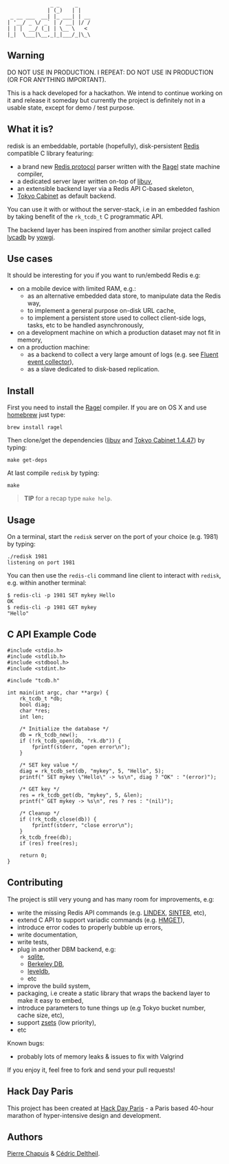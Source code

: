                   _ _     _    
                 | (_)   | |   
     _ __ ___  __| |_ ___| | __
    | '__/ _ \/ _` | / __| |/ /
    | | |  __/ (_| | \__ \   < 
    |_|  \___|\__,_|_|___/_|\_\
                           

## Warning

DO NOT USE IN PRODUCTION. I REPEAT: DO NOT USE IN PRODUCTION (OR FOR ANYTHING IMPORTANT).

This is a hack developed for a hackathon. We intend to continue working on it and release it someday but currently the project is definitely not in a usable state, except for demo / test purpose.

## What it is?

redisk is an embeddable, portable (hopefully), disk-persistent [Redis](http://redis.io/) compatible C library
featuring:

* a brand new [Redis protocol](http://redis.io/topics/protocol) parser written with the [Ragel](http://www.complang.org/ragel/) state machine compiler,
* a dedicated server layer written on-top of [libuv](https://github.com/joyent/libuv),
* an extensible backend layer via a Redis API C-based skeleton,
* [Tokyo Cabinet](http://fallabs.com/tokyocabinet/) as default backend.

You can use it with or without the server-stack, i.e in an embedded fashion by
taking benefit of the `rk_tcdb_t` C programmatic API.

The backend layer has been inspired from another similar project called [lycadb](https://github.com/nicolasff/lycadb) by [yowgi](http://twitter.com/yowgi).

## Use cases

It should be interesting for you if you want to run/embedd Redis e.g:

* on a mobile device with limited RAM, e.g.:
  * as an alternative embedded data store, to manipulate data the Redis way,
  * to implement a general purpose on-disk URL cache,
  * to implement a persistent store used to collect client-side logs, tasks, etc to be handled asynchronously,
* on a development machine on which a production dataset may not fit in memory,
* on a production machine:
  * as a backend to collect a very large amount of logs (e.g. see [Fluent event collector](http://fluentd.org/doc/overview.html)),
  * as a slave dedicated to disk-based replication.

## Install

First you need to install the [Ragel](http://www.complang.org/ragel/) compiler. If you are on OS X and use [homebrew](https://github.com/mxcl/homebrew) just type:

    brew install ragel
    
Then clone/get the dependencies ([libuv](https://github.com/joyent/libuv) and [Tokyo Cabinet 1.4.47](http://fallabs.com/tokyocabinet/)) by typing:

    make get-deps
    
At last compile `redisk` by typing:

    make

> **TIP** for a recap type `make help`.
    
## Usage

On a terminal, start the `redisk` server on the port of your choice (e.g. 1981) by typing:

    ./redisk 1981
    listening on port 1981
    
You can then use the `redis-cli` command line client to interact with `redisk`, e.g. within another terminal:

    $ redis-cli -p 1981 SET mykey Hello
    OK
    $ redis-cli -p 1981 GET mykey
    "Hello"

## C API Example Code

    #include <stdio.h>
    #include <stdlib.h>
    #include <stdbool.h>
    #include <stdint.h>
    
    #include "tcdb.h"
    
    int main(int argc, char **argv) {
        rk_tcdb_t *db;
        bool diag;
        char *res;
        int len;
        
        /* Initialize the database */
        db = rk_tcdb_new();
        if (!rk_tcdb_open(db, "rk.db")) {
            fprintf(stderr, "open error\n");
        }
        
        /* SET key value */
        diag = rk_tcdb_set(db, "mykey", 5, "Hello", 5);
        printf(" SET mykey \"Hello\" -> %s\n", diag ? "OK" : "(error)");
        
        /* GET key */
        res = rk_tcdb_get(db, "mykey", 5, &len);
        printf(" GET mykey -> %s\n", res ? res : "(nil)");
        
        /* Cleanup */
        if (!rk_tcdb_close(db)) {
            fprintf(stderr, "close error\n");
        }
        rk_tcdb_free(db);
        if (res) free(res);
        
        return 0;
    }

## Contributing

The project is still very young and has many room for improvements, e.g:

* write the missing Redis API commands (e.g. [LINDEX](http://redis.io/commands/lindex), [SINTER](http://redis.io/commands/sinter), etc),
* extend C API to support variadic commands (e.g. [HMGET](http://redis.io/commands/hmget)),
* introduce error codes to properly bubble up errors,
* write documentation,
* write tests,
* plug in another DBM backend, e.g:
  * [sqlite](http://www.sqlite.org/),
  * [Berkeley DB](http://www.oracle.com/technology/products/berkeley-db),
  * [leveldb](http://code.google.com/p/leveldb/),
  * etc
* improve the build system,
* packaging, i.e create a static library that wraps the backend layer to make it easy to embed,
* introduce parameters to tune things up (e.g Tokyo bucket number, cache size, etc),
* support [zsets](http://redis.io/commands#sorted_set) (low priority),
* etc

Known bugs:

* probably lots of memory leaks & issues to fix with Valgrind

If you enjoy it, feel free to fork and send your pull requests!

## Hack Day Paris

This project has been created at [Hack Day Paris](http://hackdayparis.org/) - a Paris based 40-hour marathon of hyper-intensive design and development.

## Authors

[Pierre Chapuis](http://twitter.com/pchapuis) & [Cédric Deltheil](http://about.me/deltheil).
